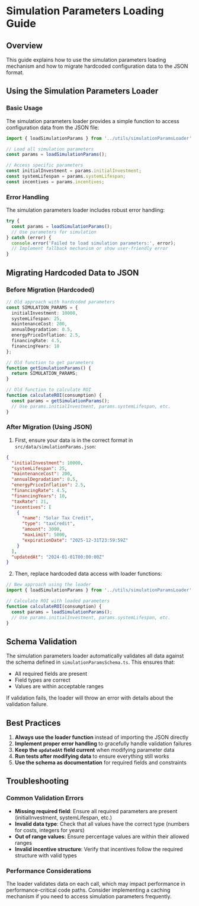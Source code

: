 # Simulation Parameters Loading Guide

## Overview
This guide explains how to use the simulation parameters loading mechanism and how to migrate hardcoded configuration data to the JSON format.

## Using the Simulation Parameters Loader

### Basic Usage
The simulation parameters loader provides a simple function to access configuration data from the JSON file:

```typescript
import { loadSimulationParams } from '../utils/simulationParamsLoader';

// Load all simulation parameters
const params = loadSimulationParams();

// Access specific parameters
const initialInvestment = params.initialInvestment;
const systemLifespan = params.systemLifespan;
const incentives = params.incentives;
```

### Error Handling
The simulation parameters loader includes robust error handling:

```typescript
try {
  const params = loadSimulationParams();
  // Use parameters for simulation
} catch (error) {
  console.error('Failed to load simulation parameters:', error);
  // Implement fallback mechanism or show user-friendly error
}
```

## Migrating Hardcoded Data to JSON

### Before Migration (Hardcoded)

```typescript
// Old approach with hardcoded parameters
const SIMULATION_PARAMS = {
  initialInvestment: 10000,
  systemLifespan: 25,
  maintenanceCost: 200,
  annualDegradation: 0.5,
  energyPriceInflation: 2.5,
  financingRate: 4.5,
  financingYears: 10
};

// Old function to get parameters
function getSimulationParams() {
  return SIMULATION_PARAMS;
}

// Old function to calculate ROI
function calculateROI(consumption) {
  const params = getSimulationParams();
  // Use params.initialInvestment, params.systemLifespan, etc.
}
```

### After Migration (Using JSON)

1. First, ensure your data is in the correct format in `src/data/simulationParams.json`:

```json
{
  "initialInvestment": 10000,
  "systemLifespan": 25,
  "maintenanceCost": 200,
  "annualDegradation": 0.5,
  "energyPriceInflation": 2.5,
  "financingRate": 4.5,
  "financingYears": 10,
  "taxRate": 21,
  "incentives": [
    {
      "name": "Solar Tax Credit",
      "type": "taxCredit",
      "amount": 3000,
      "maxLimit": 5000,
      "expirationDate": "2025-12-31T23:59:59Z"
    }
  ],
  "updatedAt": "2024-01-01T00:00:00Z"
}
```

2. Then, replace hardcoded data access with loader functions:

```typescript
// New approach using the loader
import { loadSimulationParams } from '../utils/simulationParamsLoader';

// Calculate ROI with loaded parameters
function calculateROI(consumption) {
  const params = loadSimulationParams();
  // Use params.initialInvestment, params.systemLifespan, etc.
}
```

## Schema Validation

The simulation parameters loader automatically validates all data against the schema defined in `simulationParamsSchema.ts`. This ensures that:

- All required fields are present
- Field types are correct
- Values are within acceptable ranges

If validation fails, the loader will throw an error with details about the validation failure.

## Best Practices

1. **Always use the loader function** instead of importing the JSON directly
2. **Implement proper error handling** to gracefully handle validation failures
3. **Keep the `updatedAt` field current** when modifying parameter data
4. **Run tests after modifying data** to ensure everything still works
5. **Use the schema as documentation** for required fields and constraints

## Troubleshooting

### Common Validation Errors

- **Missing required field**: Ensure all required parameters are present (initialInvestment, systemLifespan, etc.)
- **Invalid data type**: Check that all values have the correct type (numbers for costs, integers for years)
- **Out of range values**: Ensure percentage values are within their allowed ranges
- **Invalid incentive structure**: Verify that incentives follow the required structure with valid types

### Performance Considerations

The loader validates data on each call, which may impact performance in performance-critical code paths. Consider implementing a caching mechanism if you need to access simulation parameters frequently.